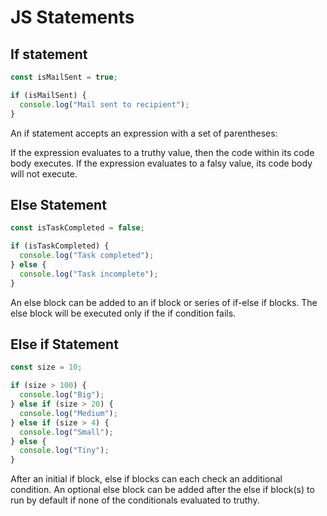 # JS Statements

## If statement

```js
const isMailSent = true;

if (isMailSent) {
  console.log("Mail sent to recipient");
}
```

An if statement accepts an expression with a set of parentheses:

If the expression evaluates to a truthy value, then the code within its code
body executes. If the expression evaluates to a falsy value, its code body will
not execute.

## Else Statement

```js
const isTaskCompleted = false;

if (isTaskCompleted) {
  console.log("Task completed");
} else {
  console.log("Task incomplete");
}
```

An else block can be added to an if block or series of if-else if blocks. The else block will be executed only if the if condition fails.

## Else if Statement

```js
const size = 10;

if (size > 100) {
  console.log("Big");
} else if (size > 20) {
  console.log("Medium");
} else if (size > 4) {
  console.log("Small");
} else {
  console.log("Tiny");
}
```

After an initial if block, else if blocks can each check an additional condition. An optional else block can be added after the else if block(s) to run by default if none of the conditionals evaluated to truthy.
